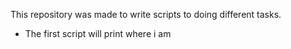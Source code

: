 This repository was made to write scripts to doing different tasks.
- The first script will print where i am


